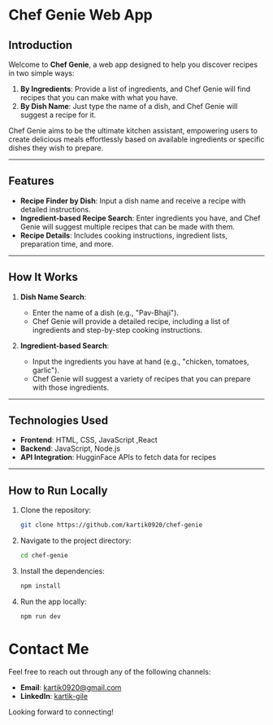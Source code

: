 # Chef Genie Web App

## Introduction

Welcome to **Chef Genie**, a web app designed to help you discover recipes in two simple ways:

1. **By Ingredients**: Provide a list of ingredients, and Chef Genie will find recipes that you can make with what you have.
2. **By Dish Name**: Just type the name of a dish, and Chef Genie will suggest a recipe for it.

Chef Genie aims to be the ultimate kitchen assistant, empowering users to create delicious meals effortlessly based on available ingredients or specific dishes they wish to prepare.



---

## Features

- **Recipe Finder by Dish**: Input a dish name and receive a recipe with detailed instructions.
- **Ingredient-based Recipe Search**: Enter ingredients you have, and Chef Genie will suggest multiple recipes that can be made with them.
- **Recipe Details**: Includes cooking instructions, ingredient lists, preparation time, and more.

---

## How It Works

1. **Dish Name Search**:

   - Enter the name of a dish (e.g., "Pav-Bhaji").
   - Chef Genie will provide a detailed recipe, including a list of ingredients and step-by-step cooking instructions.

2. **Ingredient-based Search**:
   - Input the ingredients you have at hand (e.g., "chicken, tomatoes, garlic").
   - Chef Genie will suggest a variety of recipes that you can prepare with those ingredients.

---

## Technologies Used

- **Frontend**: HTML, CSS, JavaScript ,React
- **Backend**: JavaScript, Node.js
- **API Integration**: HugginFace APIs to fetch data for recipes

---

## How to Run Locally

1. Clone the repository:
   ```bash
   git clone https://github.com/kartik0920/chef-genie
   ```
2. Navigate to the project directory:

   ```bash
   cd chef-genie
   ```

3. Install the dependencies:

   ```bash
   npm install
   ```

4. Run the app locally:

   ```bash
   npm run dev
   ```

# Contact Me

Feel free to reach out through any of the following channels:

- **Email**: [kartik0920@gmail.com](mailto:kartik092@gmail.com)
- **LinkedIn**: [kartik-gile](https://www.linkedin.com/in/kartik-gile/)

Looking forward to connecting!

